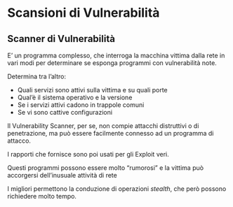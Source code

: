 # Scansioni di Vulnerabilità

## Scanner di Vulnerabilità

E’ un programma complesso, che interroga la macchina vittima dalla rete in vari modi per determinare se esponga programmi con vulnerabilità note.

Determina tra l’altro:

* Quali servizi sono attivi sulla vittima e su quali porte
* Qual’è il sistema operativo e la versione
* Se i servizi attivi cadono in trappole comuni
* Se vi sono cattive configurazioni

Il Vulnerability Scanner, per se, non compie attacchi distruttivi o di penetrazione, ma può essere facilmente connesso ad un programma di attacco.

I rapporti che fornisce sono poi usati per gli Exploit veri.

Questi programmi possono essere molto “rumorosi” e la vittima può accorgersi dell’inusuale attività di rete

I migliori permettono la conduzione di operazioni _stealth_, che però possono richiedere molto tempo.
